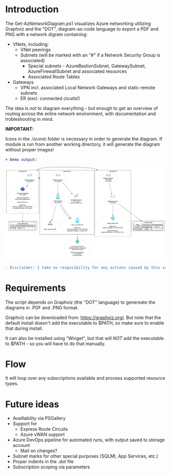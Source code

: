# Introduction 
The Get-AzNetworkDiagram.ps1 visualizes Azure networking utilizing Graphviz and the "DOT", diagram-as-code language to export a PDF and PNG with a network digram containing:
  - VNets, including:
    - VNet peerings
    - Subnets (will be marked with an "#" if a Network Security Group is associated)
        - Special subnets - AzureBastionSubnet, GatewaySubnet, AzureFirewallSubnet and associated resources
        - Associated Route Tables
  - Gateways
    - VPN incl. associated Local Network Gateways and static remote subnets
    - ER (excl. connected cicuits!)

The idea is _not_ to diagram everything - but enough to get an overview of routing across the entire network environment, with documentation and trobleshooting in mind.

**IMPORTANT:**

Icons in the .\icons\ folder is necessary in order to generate the diagram. If module is run from another working directory, it will generate the diagram without proper images!

```diff
+ Demo output:
```
![Demo output](https://github.com/dan-madsen/AzNetworkDiagram/blob/main/DemoOutput/Demo.png)  

```diff
- Disclaimer: I take no resposibility for any actions caused by this script!
```

# Requirements
The script depends on Graphviz (the "DOT" language) to genereate the diagrams in .PDF and .PNG format.

Graphviz can be downloaded from: https://graphviz.org/. But note that the default install doesn't add the executable to $PATH, so make sure to enable that during install.

It can also be installed using "Winget", but that will _NOT_ add the executable to $PATH - so you will have to do that manually.

# Flow
It will loop over any subscriptions available and process supported resource types.

# Future ideas
- Availlability via PSGallery
- Support for
    - Express Route Circuits
    - Azure vWAN support
- Azure DevOps pipeline for automated runs, with output saved to storage account
    - Mail on changes?
- Subnet marks for other special purposes (SQLMI, App Services, etc.)
- Proper indents in the .dot file
- Subscription scoping via parameters